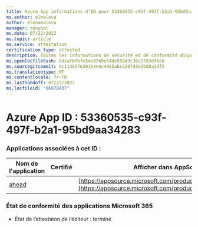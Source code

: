 ```yaml
---
title: Azure App informations d’ID pour 53360535-c93f-497f-b2a1-95bd9aa34283
ms.author: elmalova
author: elenamalova
manager: tonybal
ms.date: 07/22/2022
ms.topic: article
ms.service: attestation
certification_type: attested
description: Toutes les informations de sécurité et de conformité disponibles pour 53360535-c93f-497f-b2a1-95bd9aa34283.
ms.openlocfilehash: 0dcafbfbfe54e8749e54de55843c36c1783df6e8
ms.sourcegitcommit: 9c114837630164e4c4965abc220743e2b08a1df5
ms.translationtype: MT
ms.contentlocale: fr-FR
ms.lasthandoff: 07/22/2022
ms.locfileid: "66978437"
---
```

# <a name="azure-app-id-53360535-c93f-497f-b2a1-95bd9aa34283"></a>Azure App ID : 53360535-c93f-497f-b2a1-95bd9aa34283


### <a name="apps-associated-with-this-id"></a>Applications associées à cet ID :
| **Nom de l'application** | **Certifié** | **Afficher dans AppSource** |
|--------------|---------------|-----------------------|
| [ahead](../forward/WA200004202.md) |  | [https://appsource.microsoft.com/product/office/WA200004202](https://appsource.microsoft.com/product/office/WA200004202) |

### <a name="microsoft-365-app-compliance-status"></a>État de conformité des applications Microsoft 365
- État de l’attestaton de l’éditeur : terminé
